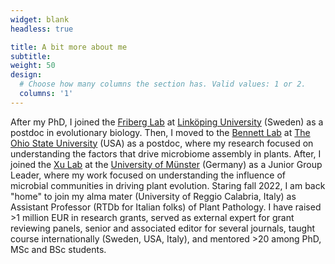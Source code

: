 ```yaml
---
widget: blank
headless: true

title: A bit more about me
subtitle:
weight: 50
design:
  # Choose how many columns the section has. Valid values: 1 or 2.
  columns: '1'
---
```


After my PhD, I joined the [Friberg Lab](https://liu.se/en/research/friberg-lab) at [Linköping University](https://liu.se/) (Sweden) as a postdoc in evolutionary biology. Then, I moved to the [Bennett Lab](https://species-interactions.osu.edu/) at [The Ohio State University](https://eeob.osu.edu/) (USA) as a postdoc, where my research focused on understanding the factors that drive microbiome assembly in plants. After, I joined the [Xu Lab](https://plant-x.uni-mainz.de/) at the [University of Münster](https://www.uni-muenster.de/Evolution/) (Germany) as a Junior Group Leader, where my work focused on understanding the influence of microbial communities in driving plant evolution. Staring fall 2022, I am back "home" to join my alma mater (University of Reggio Calabria, Italy) as Assistant Professor (RTDb for Italian folks) of Plant Pathology. I have raised >1 million EUR in research grants, served as external expert for grant reviewing panels, senior and associated editor for several journals, taught course internationally (Sweden, USA, Italy), and mentored >20 among PhD, MSc and BSc students. 
